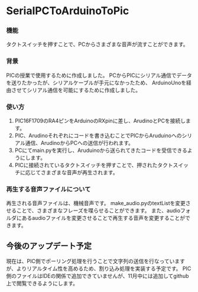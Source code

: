 # SerialPCToArduinoToPic

### 機能
タクトスイッチを押すことで、PCからさまざまな音声が流すことができます。

### 背景
PICの授業で使用するために作成しました。
PCからPICにシリアル通信でデータを送りたかったが、シリアルケーブルが手元になかったため、
ArduinoUnoを経由させてシリアル通信を可能にするために作成しました。

### 使い方
1. PIC16F1709のRA4ピンをArduinoのRXpinに差し、ArudinoとPCを接続します。
2. PIC、Arudinoそれぞれにコードを書き込むことでPICからAruduinoへのシリアル通信、ArudinoからPCへの送信が行われます。
3. PCにてmain.pyを実行し、Aruduinoから送られてきたコードを受信できるようにします。
4. PICに接続されているタクトスイッチを押すことで、押されたタクトスイッチに応じてさまざまな音声が再生されます。

### 再生する音声ファイルについて
再生される音声ファイルは、機械音声です。
make_audio.pyのtextListを変更させることで、さまざまなフレーズを喋らせることができます。
また、audioフォルダにあるaudioファイルを変更させることで再生する音声を変更することができます。

## 今後のアップデート予定
現在は、PIC側でポーリング処理を行うことで文字列の送信を行なっていますが、よりリアルタイム性を高めるため、割り込み処理を実装する予定です。
PIC側のファイルはIDEの関係で追加できていませんが、11月中には追加してgithub上で閲覧できるようにします。
